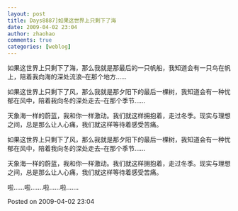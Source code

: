 ```yaml
---
layout: post
title: Days8887]如果这世界上只剩下了海
date: 2009-04-02 23:04
author: zhaohao
comments: true
categories: [weblog]
---
```

如果这世界上只剩下了海，那么我就是那最后的一只帆船，我知道会有一只鸟在帆上，陪着我向海的深处流浪–在那个地方……

如果这世界上只剩下了风，那么我就是那夕阳下的最后一棵树，我知道会有一种忧郁在风中，陪着我向冬的深处走去–在那个季节……

天象海一样的蔚蓝，我和你一样激动。我们就这样拥抱着，走过冬季。现实与理想之间，总是那么让人心痛，我们就这样等待着感受苦痛。

如果这世界上只剩下了风，那么我就是那夕阳下的最后一棵树，我知道会有一种忧郁在风中，陪着我向冬的深处走去–在那个季节……

天象海一样的蔚蓝，我和你一样激动。我们就这样拥抱着，走过冬季。现实与理想之间，总是那么让人心痛，我们就这样等待着感受苦痛。

啦……啦…….啦……啦…….

Posted on 2009-04-02 23:04
